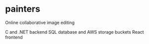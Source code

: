 # painters
Online collaborative image editing

C and .NET backend
SQL database and AWS storage buckets
React frontend